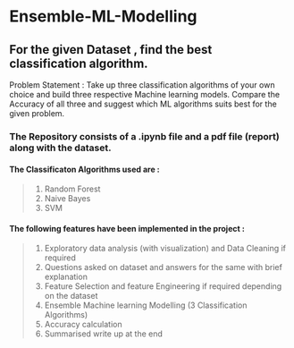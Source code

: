 # Ensemble-ML-Modelling
## For the given Dataset , find the best classification algorithm.
Problem Statement : Take up three classification algorithms of your own choice and build three respective Machine learning models. Compare the Accuracy of all three and suggest which ML algorithms suits best for the given problem.

### The Repository consists of a .ipynb file and a pdf file (report) along with the dataset.
#### The Classificaton Algorithms used are :
> 1. Random Forest <br>
> 2. Naive Bayes<br>
> 3. SVM
#### The following features have been implemented in the project :
> 1)  Exploratory data analysis (with visualization) and Data Cleaning if required
> 2) Questions asked on dataset and answers for the same with brief explanation  
> 3) Feature Selection and feature Engineering if required depending on the dataset
> 4) Ensemble Machine learning Modelling (3 Classification Algorithms)
> 5) Accuracy calculation 
> 6) Summarised write up at the end 

